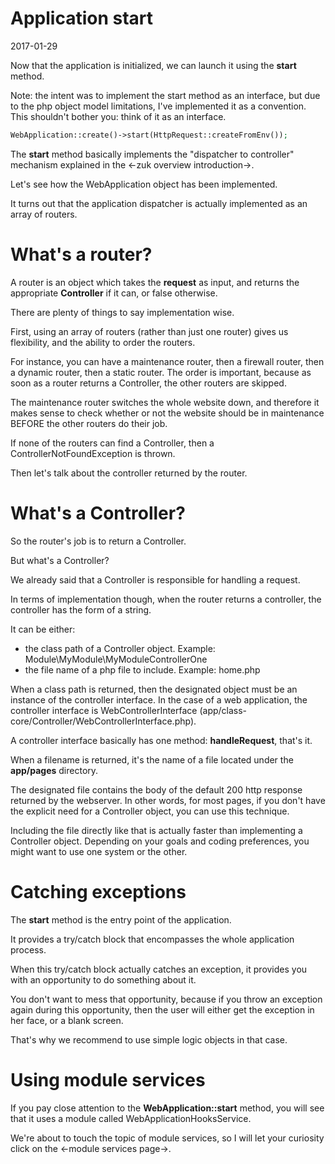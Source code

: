Application start
==================================
2017-01-29


Now that the application is initialized, we can launch it using the **start** method.

Note: the intent was to implement the start method as an interface, but due to the php object model limitations,
I've implemented it as a convention. This shouldn't bother you: think of it as an interface.




```php
WebApplication::create()->start(HttpRequest::createFromEnv());
```



The **start** method basically implements the "dispatcher to controller" mechanism explained in the
<-zuk overview introduction->.


Let's see how the WebApplication object has been implemented.

It turns out that the application dispatcher is actually implemented as an array of routers.


What's a router?
=====================
A router is an object which takes the **request** as input, and returns the appropriate **Controller**
if it can, or false otherwise.

There are plenty of things to say implementation wise.


First, using an array of routers (rather than just one router) gives us flexibility, and the ability
to order the routers. 

For instance, you can have a maintenance router, then a firewall router, then a dynamic router, then a static router.
The order is important, because as soon as a router returns a Controller, the other routers are skipped.

The maintenance router switches the whole website down, and therefore it makes sense to check whether or not the
website should be in maintenance BEFORE the other routers do their job.


If none of the routers can find a Controller, then a ControllerNotFoundException is thrown.


Then let's talk about the controller returned by the router.


What's a Controller?
=========================

So the router's job is to return a Controller.

But what's a Controller?

We already said that a Controller is responsible for handling a request.

In terms of implementation though, when the router returns a controller, the controller
has the form of a string.

It can be either:

- the class path of a Controller object. Example: Module\MyModule\MyModuleControllerOne
- the file name of a php file to include. Example: home.php


When a class path is returned, then the designated object must be an instance of the controller interface.
In the case of a web application, the controller interface is WebControllerInterface (app/class-core/Controller/WebControllerInterface.php).

A controller interface basically has one method: **handleRequest**, that's it.


When a filename is returned, it's the name of a file located under the **app/pages** directory.

The designated file contains the body of the default 200 http response returned by the webserver.
In other words, for most pages, if you don't have the explicit need for a Controller object,
you can use this technique.


Including the file directly like that is actually faster than implementing a Controller object.
Depending on your goals and coding preferences, you might want to use one system or the other.



Catching exceptions
========================

The **start** method is the entry point of the application.
 
It provides a try/catch block that encompasses the whole application process.
 
When this try/catch block actually catches an exception, it provides you with an opportunity
to do something about it.

You don't want to mess that opportunity, because if you throw an exception again during this opportunity,
then the user will either get the exception in her face, or a blank screen.

That's why we recommend to use simple logic objects in that case.



Using module services
==========================

If you pay close attention to the **WebApplication::start** method, you will see that it uses a module
called WebApplicationHooksService.

We're about to touch the topic of module services, so I will let your curiosity click
on the <-module services page->.






























  




